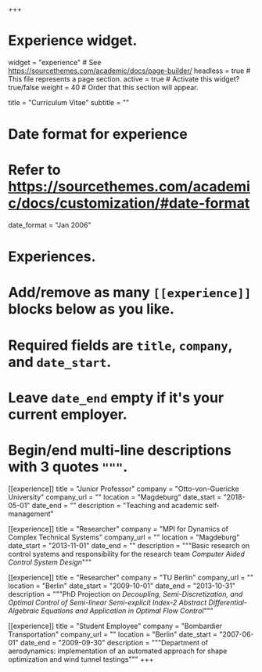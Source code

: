 +++
# Experience widget.
widget = "experience"  # See https://sourcethemes.com/academic/docs/page-builder/
headless = true  # This file represents a page section.
active = true  # Activate this widget? true/false
weight = 40  # Order that this section will appear.

title = "Curriculum Vitae"
subtitle = ""

# Date format for experience
#   Refer to https://sourcethemes.com/academic/docs/customization/#date-format
date_format = "Jan 2006"

# Experiences.
#   Add/remove as many `[[experience]]` blocks below as you like.
#   Required fields are `title`, `company`, and `date_start`.
#   Leave `date_end` empty if it's your current employer.
#   Begin/end multi-line descriptions with 3 quotes `"""`.
[[experience]]
  title = "Junior Professor"
  company = "Otto-von-Guericke University"
  company_url = ""
  location = "Magdeburg"
  date_start = "2018-05-01"
  date_end = ""
  description = "Teaching and academic self-management"

[[experience]]
  title = "Researcher"
  company = "MPI for Dynamics of Complex Technical Systems"
  company_url = ""
  location = "Magdeburg"
  date_start = "2013-11-01"
  date_end = ""
  description = """Basic research on control systems and responsibility for the research team *Computer Aided Control System Design*"""

[[experience]]
  title = "Researcher"
  company = "TU Berlin"
  company_url = ""
  location = "Berlin"
  date_start = "2009-10-01"
  date_end = "2013-10-31"
  description = """PhD Projection on *Decoupling, Semi-Discretization, and Optimal Control of Semi-linear Semi-explicit Index-2 Abstract Differential-Algebraic Equations and Application in Optimal Flow Control*"""

[[experience]]
  title = "Student Employee"
  company = "Bombardier Transportation"
  company_url = ""
  location = "Berlin"
  date_start = "2007-06-01"
  date_end = "2009-09-30"
  description = """Department of aerodynamics: implementation of an automated approach for shape optimization and wind tunnel testings"""
+++

